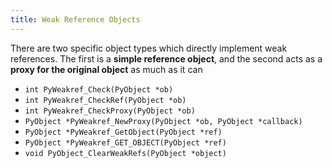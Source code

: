 ```yaml
---
title: Weak Reference Objects
---
```


There are two specific object types which directly implement weak references. The first is a **simple reference object**, and the second acts as a **proxy for the original object** as much as it can

- `int PyWeakref_Check(PyObject *ob)`
- `int PyWeakref_CheckRef(PyObject *ob)`
- `int PyWeakref_CheckProxy(PyObject *ob)`
- `PyObject *PyWeakref_NewProxy(PyObject *ob, PyObject *callback)`
- `PyObject *PyWeakref_GetObject(PyObject *ref)`
- `PyObject *PyWeakref_GET_OBJECT(PyObject *ref)`
- `void PyObject_ClearWeakRefs(PyObject *object)`
